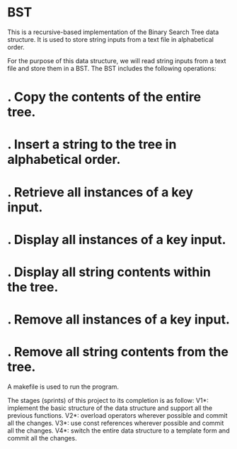 # BST
This is a recursive-based implementation of the Binary Search Tree data structure. It is used to store string inputs from a text file in alphabetical order.

For the purpose of this data structure, we will read string inputs from a text file and store them in a BST. The BST includes the following operations:

# . Copy the contents of the entire tree.

# . Insert a string to the tree in alphabetical order.

# . Retrieve all instances of a key input.

# . Display all instances of a key input.

# . Display all string contents within the tree.

# . Remove all instances of a key input.

# . Remove all string contents from the tree.

A makefile is used to run the program.

The stages (sprints) of this project to its completion is as follow:
V1*: implement the basic structure of the data structure and support all the previous functions.
V2*: overload operators wherever possible and commit all the changes.
V3*: use const references wherever possible and commit all the changes.
V4*: switch the entire data structure to a template form and commit all the changes.
